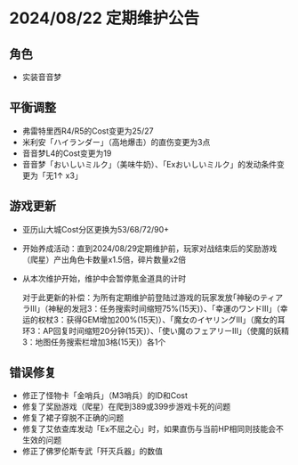 # 2024/08/22 定期维护公告

## 角色

- 实装音音梦

## 平衡调整

- 弗雷特里西R4/R5的Cost变更为25/27
- 米利安「ハイランダー」（高地爆击）的直伤变更为3点
- 音音梦L4的Cost变更为19
- 音音梦「おいしいミルク」（美味牛奶）、「Exおいしいミルク」的发动条件变更为「无1↑ x3」

## 游戏更新

- 亚历山大城Cost分区更换为53/68/72/90+

- 开始养成活动：直到2024/08/29定期维护前，玩家对战结束后的奖励游戏（爬星）产出角色卡数量x1.5倍，碎片数量x2倍

- 从本次维护开始，维护中会暂停氪金道具的计时

  对于此更新的补偿：为所有定期维护前登陆过游戏的玩家发放｢神秘のティアラIII｣（神秘的发冠3：任务搜索时间缩短75%(15天)）、｢幸運のワンドIII｣（幸运的权杖3：获得GEM增加200%(15天)）、｢魔女のイヤリングIII｣（魔女的耳环3：AP回复时间缩短20分钟(15天)）、｢使い魔のフェアリーIII｣（使魔的妖精3：地图任务搜索栏增加3格(15天)）各1个

## 错误修复

- 修正了怪物卡「金哨兵」（M3哨兵）的ID和Cost
- 修复了奖励游戏（爬星）在爬到389或399步游戏卡死的问题
- 修复了裙子穿脱不正确的问题
- 修复了艾依查库发动「Ex不屈之心」时，如果直伤与当前HP相同则技能会不生效的问题
- 修正了佛罗伦斯专武「歼灭兵器」的数值

